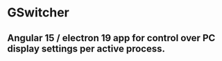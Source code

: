 # GSwitcher

## Angular 15 / electron 19 app for control over PC display settings per active process.
